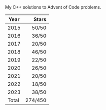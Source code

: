 My C++ solutions to Advent of Code problems.

| Year  |  Stars  |
|-------|--------:|
| 2015  |  50/50  |
| 2016  |  36/50  |
| 2017  |  20/50  |
| 2018  |  46/50  |
| 2019  |  22/50  |
| 2020  |  26/50  |
| 2021  |  20/50  |
| 2022  |  18/50  |
| 2023  |  38/50  |
| Total | 274/450 |

